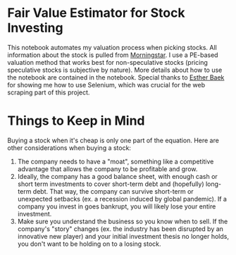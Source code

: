 # Fair Value Estimator for Stock Investing

This notebook automates my valuation process when picking stocks. All information about the stock is pulled from [Morningstar](https://www.morningstar.com/). I use a PE-based valuation method that works best for non-speculative stocks (pricing speculative stocks is subjective by nature). More details about how to use the notebook are contained in the notebook. Special thanks to [Esther Baek](https://github.com/ebaek) for showing me how to use Selenium, which was crucial for the web scraping part of this project.

# Things to Keep in Mind 

Buying a stock when it's cheap is only one part of the equation. Here are other considerations when buying a stock:

1. The company needs to have a "moat", something like a competitive advantage that allows the company to be profitable and grow. 
2. Ideally, the company has a good balance sheet, with enough cash or short term investments to cover short-term debt and (hopefully) long-term debt. That way, the company can survive short-term or unexpected setbacks (ex. a recession induced by global pandemic). If a company you invest in goes bankrupt, you will likely lose your entire investment.
3. Make sure you understand the business so you know when to sell. If the company's "story" changes (ex. the industry has been disrupted by an innovative new player) and your initial investment thesis no longer holds, you don't want to be holding on to a losing stock. 

